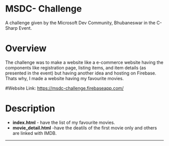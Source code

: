 # MSDC- Challenge
A challenge given by the Microsoft Dev Community, Bhubaneswar in the C-Sharp Event.

# Overview
The challenge was to make a website like a e-commerce website having the components like registration page, listing items, and item details (as presented in the event) but having another idea and hosting on Firebase. Thats why, I made a website having my favourite movies. 

#Website Link:
https://msdc-challenge.firebaseapp.com/


# Description
* **index.html** - have the list of my favourite movies.
* **movie_detail.html** -have the deatils of the first movie only and others are linked with IMDB.

***
